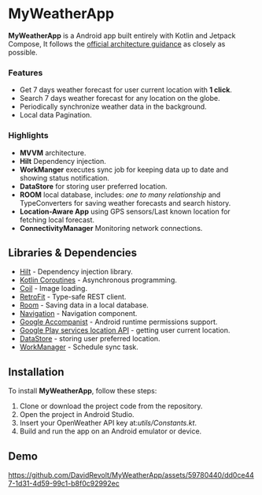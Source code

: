 # MyWeatherApp
**MyWeatherApp** is a Android app built entirely with Kotlin and Jetpack Compose, It
follows the [official architecture guidance](https://developer.android.com/jetpack/guide) as closely as possible.

### Features
*   Get 7 days weather forecast for user current location with **1 click**.
*   Search 7 days weather forecast for any location on the globe.
*   Periodically synchronize weather data in the background.
*   Local data Pagination.

### Highlights
* **MVVM** architecture.
* **Hilt** Dependency injection.
* **WorkManger** executes sync job for keeping data up to date and showing status notification.
* **DataStore** for storing user preferred location.
* **ROOM** local database, includes: _one to many relationship_ and TypeConverters for saving weather forecasts and search history.
* **Location-Aware App** using GPS sensors/Last known location for fetching local forecast.
* **ConnectivityManager** Monitoring network connections. 

  
## Libraries & Dependencies
- [Hilt](https://developer.android.com/training/dependency-injection/hilt-jetpack) - Dependency injection library.
- [Kotlin Coroutines](https://developer.android.com/kotlin/coroutines) - Asynchronous programming.
- [Coil](https://coil-kt.github.io/coil/compose/) - Image loading.
- [RetroFit](https://square.github.io/retrofit/) - Type-safe REST client.
- [Room](https://developer.android.com/training/data-storage/room) - Saving data in a local database.
- [Navigation](https://developer.android.com/guide/navigation) - Navigation component.
- [Google Accompanist](https://github.com/google/accompanist) - Android runtime permissions support.
- [Google Play services location API](https://developer.android.com/training/location/retrieve-current) - getting user current location.
- [DataStore](https://developer.android.com/topic/libraries/architecture/datastore) - storing user preferred location.
- [WorkManager](https://developer.android.com/topic/libraries/architecture/workmanager) - Schedule sync task.

## Installation
To install **MyWeatherApp**, follow these steps:
1. Clone or download the project code from the repository.
2. Open the project in Android Studio.
3. Insert your OpenWeather API key at:_utils/Constants.kt_. 
4. Build and run the app on an Android emulator or device.


## Demo



https://github.com/DavidRevolt/MyWeatherApp/assets/59780440/dd0ce447-1d31-4d59-99c1-b8f0c92992ec



